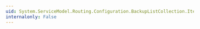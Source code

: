 ```yaml
---
uid: System.ServiceModel.Routing.Configuration.BackupListCollection.Item(System.String)
internalonly: False
---
```

